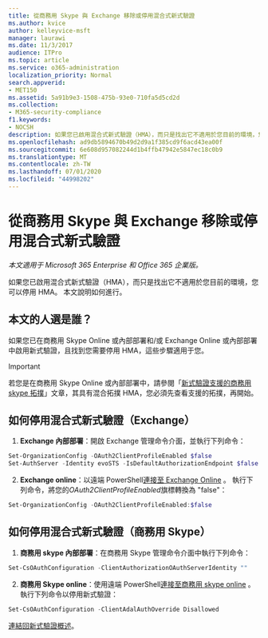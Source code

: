 ```yaml
---
title: 從商務用 Skype 與 Exchange 移除或停用混合式新式驗證
ms.author: kvice
author: kelleyvice-msft
manager: laurawi
ms.date: 11/3/2017
audience: ITPro
ms.topic: article
ms.service: o365-administration
localization_priority: Normal
search.appverid:
- MET150
ms.assetid: 5a91b9e3-1508-475b-93e0-710fa5d5cd2d
ms.collection:
- M365-security-compliance
f1.keywords:
- NOCSH
description: 如果您已啟用混合式新式驗證（HMA），而只是找出它不適用於您目前的環境，您可以停用 HMA。 本文說明如何進行。
ms.openlocfilehash: ad9db5894670b49d2d9a1f385cd9f6acd43ea00f
ms.sourcegitcommit: 6e608d957082244d1b4ffb47942e5847ec18c0b9
ms.translationtype: MT
ms.contentlocale: zh-TW
ms.lasthandoff: 07/01/2020
ms.locfileid: "44998202"
---
```

# <a name="removing-or-disabling-hybrid-modern-authentication-from-skype-for-business-and-exchange"></a>從商務用 Skype 與 Exchange 移除或停用混合式新式驗證

*本文適用于 Microsoft 365 Enterprise 和 Office 365 企業版。*

如果您已啟用混合式新式驗證（HMA），而只是找出它不適用於您目前的環境，您可以停用 HMA。 本文說明如何進行。
  
## <a name="who-is-this-article-for"></a>本文的人選是誰？

如果您已在商務用 Skype Online 或內部部署和/或 Exchange Online 或內部部署中啟用新式驗證，且找到您需要停用 HMA，這些步驟適用于您。

> [!IMPORTANT]
> 若您是在商務用 Skype Online 或內部部署中，請參閱「[新式驗證支援的商務用 skype 拓撲](https://technet.microsoft.com/library/mt803262.aspx)」文章，其具有混合拓撲 HMA，您必須先查看支援的拓撲，再開始。
  
## <a name="how-to-disable-hybrid-modern-authentication-exchange"></a>如何停用混合式新式驗證（Exchange）

1. **Exchange 內部部署**：開啟 Exchange 管理命令介面，並執行下列命令： 

```powershell
Set-OrganizationConfig -OAuth2ClientProfileEnabled $false
Set-AuthServer -Identity evoSTS -IsDefaultAuthorizationEndpoint $false
```

2. **Exchange online**：以遠端 PowerShell[連接至 Exchange Online](https://docs.microsoft.com/powershell/exchange/exchange-online/connect-to-exchange-online-powershell/connect-to-exchange-online-powershell) 。 執行下列命令，將您的*OAuth2ClientProfileEnabled*旗標轉換為 "false"：

```powershell    
Set-OrganizationConfig -OAuth2ClientProfileEnabled:$false
```
    
## <a name="how-to-disable-hybrid-modern-authentication-skype-for-business"></a>如何停用混合式新式驗證（商務用 Skype）

1. **商務用 skype 內部部署**：在商務用 Skype 管理命令介面中執行下列命令：

```powershell
Set-CsOAuthConfiguration -ClientAuthorizationOAuthServerIdentity ""
```

2. **商務用 Skype online**：使用遠端 PowerShell[連接至商務用 skype online](https://docs.microsoft.com/office365/enterprise/powershell/manage-skype-for-business-online-with-office-365-powershell) 。 執行下列命令以停用新式驗證：

```powershell    
Set-CsOAuthConfiguration -ClientAdalAuthOverride Disallowed
```

[連結回新式驗證概述](hybrid-modern-auth-overview.md)。 
  

